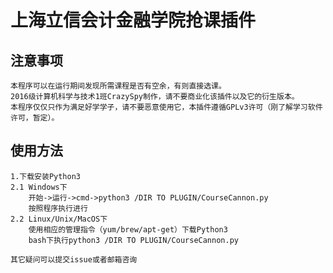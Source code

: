 上海立信会计金融学院抢课插件
====
注意事项
---------
	本程序可以在运行期间发现所需课程是否有空余，有则直接选课。
	2016级计算机科学与技术1班CrazySpy制作，请不要商业化该插件以及它的衍生版本。
	本程序仅仅只作为满足好学学子，请不要恶意使用它，本插件遵循GPLv3许可（刚了解学习软件许可，暂定）。

使用方法
--------
	1.下载安装Python3
	2.1 Windows下
	    开始->运行->cmd->python3 /DIR TO PLUGIN/CourseCannon.py
	    按照程序执行进行
	2.2 Linux/Unix/MacOS下
	    使用相应的管理指令（yum/brew/apt-get）下载Python3
	    bash下执行python3 /DIR TO PLUGIN/CourseCannon.py

	其它疑问可以提交issue或者邮箱咨询
